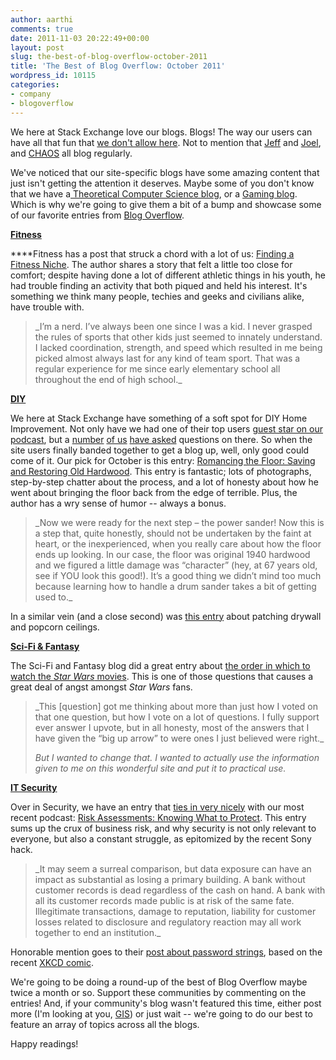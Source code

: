 ```yaml
---
author: aarthi
comments: true
date: 2011-11-03 20:22:49+00:00
layout: post
slug: the-best-of-blog-overflow-october-2011
title: 'The Best of Blog Overflow: October 2011'
wordpress_id: 10115
categories:
- company
- blogoverflow
---
```


We here at Stack Exchange love our blogs. Blogs! The way our users can have all that fun that [we don't allow here](http://blog.stackoverflow.com/2010/01/stack-overflow-where-we-hate-fun/). Not to mention that [Jeff](http://www.codinghorror.com/blog/) and [Joel](http://joelonsoftware.com/), and [CHAOS](http://stackexchange.tumblr.com) all blog regularly.

We've noticed that our site-specific blogs have some amazing content that just isn't getting the attention it deserves. Maybe some of you don't know that we have a[ Theoretical Computer Science blog](http://cstheory.blogoverflow.com), or a [Gaming blog](http://gaming.blogoverflow.com). Which is why we're going to give them a bit of a bump and showcase some of our favorite entries from [Blog Overflow](http://www.blogoverflow.com).

[**Fitness**](http://fitness.blogoverflow.com/)

****Fitness has a post that struck a chord with a lot of us: [Finding a Fitness Niche](http://fitness.blogoverflow.com/2011/10/finding-a-fitness-niche/). The author shares a story that felt a little too close for comfort; despite having done a lot of different athletic things in his youth, he had trouble finding an activity that both piqued and held his interest. It's something we think many people, techies and geeks and civilians alike, have trouble with.


<blockquote>_I’m a nerd. I’ve always been one since I was a kid. I never grasped the rules of sports that other kids just seemed to innately understand. I lacked coordination, strength, and speed which resulted in me being picked almost always last for any kind of team sport. That was a regular experience for me since early elementary school all throughout the end of high school._</blockquote>


[**DIY**](http://diy.blogoverflow.com/)

We here at Stack Exchange have something of a soft spot for DIY Home Improvement. Not only have we had one of their top users [guest star on our podcast](http://blog.stackoverflow.com/2011/06/se-podcast-10/), but a [number](http://diy.stackexchange.com/questions/5653/what-is-the-right-way-to-connect-7-conductors-in-an-electrical-box) [of us](http://diy.stackexchange.com/questions/5289/does-the-specific-gravity-of-a-lead-acid-battery-indicate-degradation/5830#5830) [have asked](http://diy.stackexchange.com/questions/1733/doors-are-sticky-and-noisy-when-opened) questions on there. So when the site users finally banded together to get a blog up, well, only good could come of it. Our pick for October is this entry: [Romancing the Floor: Saving and Restoring Old Hardwood](http://diy.blogoverflow.com/2011/10/romancing-the-floor-saving-and-restoring-old-hardwood/). This entry is fantastic; lots of photographs, step-by-step chatter about the process, and a lot of honesty about how he went about bringing the floor back from the edge of terrible. Plus, the author has a wry sense of humor -- always a bonus.


<blockquote>_Now we were ready for the next step – the power sander! Now this is a step that, quite honestly, should not be undertaken by the faint at heart, or the inexperienced, when you really care about how the floor ends up looking. In our case, the floor was original 1940 hardwood and we figured a little damage was “character” (hey, at 67 years old, see if YOU look this good!). It’s a good thing we didn’t mind too much because learning how to handle a drum sander takes a bit of getting used to._</blockquote>


In a similar vein (and a close second) was [this entry](http://diy.blogoverflow.com/2011/10/how-many-ways-can-a-diyer-screw-up-a-drywall-patch/) about patching drywall and popcorn ceilings.

[**Sci-Fi & Fantasy**](http://scifi.blogoverflow.com/)

The Sci-Fi and Fantasy blog did a great entry about [the order in which to watch the _Star Wars_ movies](http://scifi.blogoverflow.com/2011/10/scifi-stackexchange-in-practical-use-in-what-order-should-the-star-wars-movies-be-watched/). This is one of those questions that causes a great deal of angst amongst _Star Wars_ fans.


<blockquote>_This [question] got me thinking about more than just how I voted on that one question, but how I vote on a lot of questions. I fully support ever answer I upvote, but in all honesty, most of the answers that I have given the “big up arrow” to were ones I just believed were right._

_But I wanted to change that. I wanted to actually use the information given to me on this wonderful site and put it to practical use._</blockquote>


[**IT Security**](http://security.blogoverflow.com/)

Over in Security, we have an entry that [ties in very nicely](http://blog.stackoverflow.com/2011/11/se-podcast-25-mark-russinovich/) with our most recent podcast: [Risk Assessments: Knowing What to Protect](http://security.blogoverflow.com/2011/10/risk-assessments-knowing-what-to-protect/). This entry sums up the crux of business risk, and why security is not only relevant to everyone, but also a constant struggle, as epitomized by the recent Sony hack.


<blockquote>_It may seem a surreal comparison, but data exposure can have an impact as substantial as losing a primary building. A bank without customer records is dead regardless of the cash on hand. A bank with all its customer records made public is at risk of the same fate. Illegitimate transactions, damage to reputation, liability for customer losses related to disclosure and regulatory reaction may all work together to end an institution._</blockquote>


Honorable mention goes to their [post about password strings](http://security.blogoverflow.com/2011/10/how-long-is-a-password-string/), based on the recent [XKCD comic](http://www.xkcd.com/936/).

We're going to be doing a round-up of the best of Blog Overflow maybe twice a month or so. Support these communities by commenting on the entries! And, if your community's blog wasn't featured this time, either post more (I'm looking at you, [GIS](http://gis.blogoverflow.com/)) or just wait -- we're going to do our best to feature an array of topics across all the blogs.

Happy readings!
